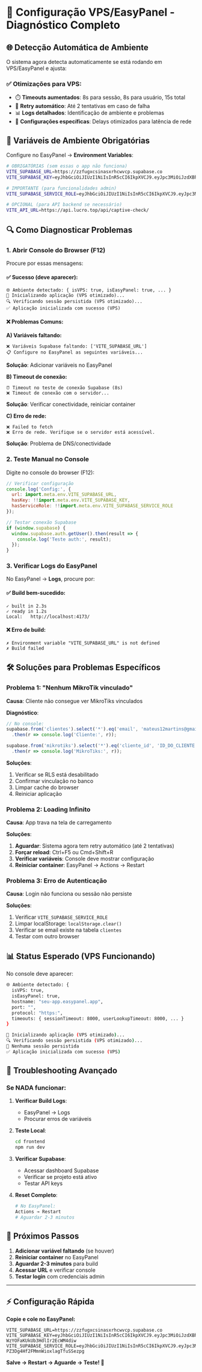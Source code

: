 # 🚀 Configuração VPS/EasyPanel - Diagnóstico Completo

## 🌐 Detecção Automática de Ambiente

O sistema agora detecta automaticamente se está rodando em VPS/EasyPanel e ajusta:

### ✅ **Otimizações para VPS:**
- ⏱️ **Timeouts aumentados**: 8s para sessão, 8s para usuário, 15s total
- 🔄 **Retry automático**: Até 2 tentativas em caso de falha
- 📊 **Logs detalhados**: Identificação de ambiente e problemas
- 🎯 **Configurações específicas**: Delays otimizados para latência de rede

## 🔧 Variáveis de Ambiente Obrigatórias

Configure no EasyPanel → **Environment Variables**:

```bash
# OBRIGATÓRIAS (sem essas o app não funciona)
VITE_SUPABASE_URL=https://zzfugxcsinasxrhcwvcp.supabase.co
VITE_SUPABASE_KEY=eyJhbGciOiJIUzI1NiIsInR5cCI6IkpXVCJ9.eyJpc3MiOiJzdXBhYmFzZSIsInJlZiI6Inp6ZnVneGNzaW5hc3hyaGN3dmNwIiwicm9sZSI6ImFub24iLCJpYXQiOjE3NTAxODIwNTEsImV4cCI6MjA2NTc1ODA1MX0.xHJzQC_tzWxdcGYw-WzYOFaKUkUb3HdlIr2EcWM4diw

# IMPORTANTE (para funcionalidades admin)
VITE_SUPABASE_SERVICE_ROLE=eyJhbGciOiJIUzI1NiIsInR5cCI6IkpXVCJ9.eyJpc3MiOiJzdXBhYmFzZSIsInJlZiI6Inp6ZnVneGNzaW5hc3hyaGN3dmNwIiwicm9sZSI6InNlcnZpY2Vfcm9sZSIsImlhdCI6MTc1MDE4MjA1MSwiZXhwIjoyMDY1NzU4MDUxfQ.a8bDJlXu9njwn-PZ3Dg4Hf2FMmnWioxlagTfuSSezpg

# OPCIONAL (para API backend se necessário)
VITE_API_URL=https://api.lucro.top/api/captive-check/
```

## 🔍 Como Diagnosticar Problemas

### **1. Abrir Console do Browser (F12)**

Procure por essas mensagens:

#### ✅ **Sucesso (deve aparecer):**
```
🌐 Ambiente detectado: { isVPS: true, isEasyPanel: true, ... }
🚀 Inicializando aplicação (VPS otimizado)...
🔍 Verificando sessão persistida (VPS otimizado)...
✅ Aplicação inicializada com sucesso (VPS)
```

#### ❌ **Problemas Comuns:**

**A) Variáveis faltando:**
```
❌ Variáveis Supabase faltando: ['VITE_SUPABASE_URL']
📋 Configure no EasyPanel as seguintes variáveis...
```
**Solução**: Adicionar variáveis no EasyPanel

**B) Timeout de conexão:**
```
⏰ Timeout no teste de conexão Supabase (8s)
❌ Timeout de conexão com o servidor...
```
**Solução**: Verificar conectividade, reiniciar container

**C) Erro de rede:**
```
❌ Failed to fetch
❌ Erro de rede. Verifique se o servidor está acessível.
```
**Solução**: Problema de DNS/conectividade

### **2. Teste Manual no Console**

Digite no console do browser (F12):

```javascript
// Verificar configuração
console.log('Config:', {
  url: import.meta.env.VITE_SUPABASE_URL,
  hasKey: !!import.meta.env.VITE_SUPABASE_KEY,
  hasServiceRole: !!import.meta.env.VITE_SUPABASE_SERVICE_ROLE
});

// Testar conexão Supabase
if (window.supabase) {
  window.supabase.auth.getUser().then(result => {
    console.log('Teste auth:', result);
  });
}
```

### **3. Verificar Logs do EasyPanel**

No EasyPanel → **Logs**, procure por:

#### ✅ **Build bem-sucedido:**
```
✓ built in 2.3s
✓ ready in 1.2s
Local:   http://localhost:4173/
```

#### ❌ **Erro de build:**
```
✗ Environment variable "VITE_SUPABASE_URL" is not defined
✗ Build failed
```

## 🛠️ Soluções para Problemas Específicos

### **Problema 1: "Nenhum MikroTik vinculado"**

**Causa**: Cliente não consegue ver MikroTiks vinculados

**Diagnóstico**:
```javascript
// No console:
supabase.from('clientes').select('*').eq('email', 'mateus12martins@gmail.com').single()
  .then(r => console.log('Cliente:', r));

supabase.from('mikrotiks').select('*').eq('cliente_id', 'ID_DO_CLIENTE')
  .then(r => console.log('MikroTiks:', r));
```

**Soluções**:
1. Verificar se RLS está desabilitado
2. Confirmar vinculação no banco
3. Limpar cache do browser
4. Reiniciar aplicação

### **Problema 2: Loading Infinito**

**Causa**: App trava na tela de carregamento

**Soluções**:
1. **Aguardar**: Sistema agora tem retry automático (até 2 tentativas)
2. **Forçar reload**: Ctrl+F5 ou Cmd+Shift+R
3. **Verificar variáveis**: Console deve mostrar configuração
4. **Reiniciar container**: EasyPanel → Actions → Restart

### **Problema 3: Erro de Autenticação**

**Causa**: Login não funciona ou sessão não persiste

**Soluções**:
1. Verificar `VITE_SUPABASE_SERVICE_ROLE`
2. Limpar localStorage: `localStorage.clear()`
3. Verificar se email existe na tabela `clientes`
4. Testar com outro browser

## 📊 Status Esperado (VPS Funcionando)

No console deve aparecer:

```bash
🌐 Ambiente detectado: {
  isVPS: true,
  isEasyPanel: true,
  hostname: "seu-app.easypanel.app",
  port: "",
  protocol: "https:",
  timeouts: { sessionTimeout: 8000, userLookupTimeout: 8000, ... }
}

🚀 Inicializando aplicação (VPS otimizado)...
🔍 Verificando sessão persistida (VPS otimizado)...
📝 Nenhuma sessão persistida
✅ Aplicação inicializada com sucesso (VPS)
```

## 🚨 Troubleshooting Avançado

### **Se NADA funcionar:**

1. **Verificar Build Logs**:
   - EasyPanel → Logs
   - Procurar erros de variáveis

2. **Teste Local**:
   ```bash
   cd frontend
   npm run dev
   ```

3. **Verificar Supabase**:
   - Acessar dashboard Supabase
   - Verificar se projeto está ativo
   - Testar API keys

4. **Reset Completo**:
   ```bash
   # No EasyPanel:
   Actions → Restart
   # Aguardar 2-3 minutos
   ```

## 🎯 Próximos Passos

1. **Adicionar variável faltando** (se houver)
2. **Reiniciar container** no EasyPanel
3. **Aguardar 2-3 minutos** para build
4. **Acessar URL** e verificar console
5. **Testar login** com credenciais admin

---

## ⚡ Configuração Rápida

**Copie e cole no EasyPanel:**

```
VITE_SUPABASE_URL=https://zzfugxcsinasxrhcwvcp.supabase.co
VITE_SUPABASE_KEY=eyJhbGciOiJIUzI1NiIsInR5cCI6IkpXVCJ9.eyJpc3MiOiJzdXBhYmFzZSIsInJlZiI6Inp6ZnVneGNzaW5hc3hyaGN3dmNwIiwicm9sZSI6ImFub24iLCJpYXQiOjE3NTAxODIwNTEsImV4cCI6MjA2NTc1ODA1MX0.xHJzQC_tzWxdcGYw-WzYOFaKUkUb3HdlIr2EcWM4diw
VITE_SUPABASE_SERVICE_ROLE=eyJhbGciOiJIUzI1NiIsInR5cCI6IkpXVCJ9.eyJpc3MiOiJzdXBhYmFzZSIsInJlZiI6Inp6ZnVneGNzaW5hc3hyaGN3dmNwIiwicm9sZSI6InNlcnZpY2Vfcm9sZSIsImlhdCI6MTc1MDE4MjA1MSwiZXhwIjoyMDY1NzU4MDUxfQ.a8bDJlXu9njwn-PZ3Dg4Hf2FMmnWioxlagTfuSSezpg
```

**Salve → Restart → Aguarde → Teste! 🚀** 